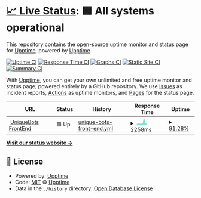 # [📈 Live Status](https://status.piko.app): <!--live status--> **🟩 All systems operational**

This repository contains the open-source uptime monitor and status page for [Upptime](https://upptime.js.org), powered by [Upptime](https://github.com/upptime/upptime).

[![Uptime CI](https://github.com/koj-co/upptime/workflows/Uptime%20CI/badge.svg)](https://github.com/koj-co/upptime/actions?query=workflow%3A%22Uptime+CI%22)
[![Response Time CI](https://github.com/koj-co/upptime/workflows/Response%20Time%20CI/badge.svg)](https://github.com/koj-co/upptime/actions?query=workflow%3A%22Response+Time+CI%22)
[![Graphs CI](https://github.com/koj-co/upptime/workflows/Graphs%20CI/badge.svg)](https://github.com/koj-co/upptime/actions?query=workflow%3A%22Graphs+CI%22)
[![Static Site CI](https://github.com/koj-co/upptime/workflows/Static%20Site%20CI/badge.svg)](https://github.com/koj-co/upptime/actions?query=workflow%3A%22Static+Site+CI%22)
[![Summary CI](https://github.com/koj-co/upptime/workflows/Summary%20CI/badge.svg)](https://github.com/koj-co/upptime/actions?query=workflow%3A%22Summary+CI%22)

With [Upptime](https://upptime.js.org), you can get your own unlimited and free uptime monitor and status page, powered entirely by a GitHub repository. We use [Issues](https://github.com/upptime/upptime/issues) as incident reports, [Actions](https://github.com/upptime/upptime/actions) as uptime monitors, and [Pages](https://status.piko.app) for the status page.

<!--start: status pages-->
<!-- This summary is generated by Upptime (https://github.com/upptime/upptime) -->
<!-- Do not edit this manually, your changes will be overwritten -->
<!-- prettier-ignore -->
| URL | Status | History | Response Time | Uptime |
| --- | ------ | ------- | ------------- | ------ |
| <img alt="" src="https://favicons.githubusercontent.com/uniquebots.kr" height="13"> [UniqueBots FrontEnd](https://uniquebots.kr) | 🟩 Up | [unique-bots-front-end.yml](https://github.com/pikokr/status-page/commits/HEAD/history/unique-bots-front-end.yml) | <details><summary><img alt="Response time graph" src="./graphs/unique-bots-front-end/response-time-week.png" height="20"> 2258ms</summary><br><a href="https://status.piko.app/history/unique-bots-front-end"><img alt="Response time 1121" src="https://img.shields.io/endpoint?url=https%3A%2F%2Fraw.githubusercontent.com%2Fpikokr%2Fstatus-page%2FHEAD%2Fapi%2Funique-bots-front-end%2Fresponse-time.json"></a><br><a href="https://status.piko.app/history/unique-bots-front-end"><img alt="24-hour response time 1541" src="https://img.shields.io/endpoint?url=https%3A%2F%2Fraw.githubusercontent.com%2Fpikokr%2Fstatus-page%2FHEAD%2Fapi%2Funique-bots-front-end%2Fresponse-time-day.json"></a><br><a href="https://status.piko.app/history/unique-bots-front-end"><img alt="7-day response time 2258" src="https://img.shields.io/endpoint?url=https%3A%2F%2Fraw.githubusercontent.com%2Fpikokr%2Fstatus-page%2FHEAD%2Fapi%2Funique-bots-front-end%2Fresponse-time-week.json"></a><br><a href="https://status.piko.app/history/unique-bots-front-end"><img alt="30-day response time 1824" src="https://img.shields.io/endpoint?url=https%3A%2F%2Fraw.githubusercontent.com%2Fpikokr%2Fstatus-page%2FHEAD%2Fapi%2Funique-bots-front-end%2Fresponse-time-month.json"></a><br><a href="https://status.piko.app/history/unique-bots-front-end"><img alt="1-year response time 1121" src="https://img.shields.io/endpoint?url=https%3A%2F%2Fraw.githubusercontent.com%2Fpikokr%2Fstatus-page%2FHEAD%2Fapi%2Funique-bots-front-end%2Fresponse-time-year.json"></a></details> | <details><summary><a href="https://status.piko.app/history/unique-bots-front-end">91.28%</a></summary><a href="https://status.piko.app/history/unique-bots-front-end"><img alt="All-time uptime 97.86%" src="https://img.shields.io/endpoint?url=https%3A%2F%2Fraw.githubusercontent.com%2Fpikokr%2Fstatus-page%2FHEAD%2Fapi%2Funique-bots-front-end%2Fuptime.json"></a><br><a href="https://status.piko.app/history/unique-bots-front-end"><img alt="24-hour uptime 100.00%" src="https://img.shields.io/endpoint?url=https%3A%2F%2Fraw.githubusercontent.com%2Fpikokr%2Fstatus-page%2FHEAD%2Fapi%2Funique-bots-front-end%2Fuptime-day.json"></a><br><a href="https://status.piko.app/history/unique-bots-front-end"><img alt="7-day uptime 91.28%" src="https://img.shields.io/endpoint?url=https%3A%2F%2Fraw.githubusercontent.com%2Fpikokr%2Fstatus-page%2FHEAD%2Fapi%2Funique-bots-front-end%2Fuptime-week.json"></a><br><a href="https://status.piko.app/history/unique-bots-front-end"><img alt="30-day uptime 97.10%" src="https://img.shields.io/endpoint?url=https%3A%2F%2Fraw.githubusercontent.com%2Fpikokr%2Fstatus-page%2FHEAD%2Fapi%2Funique-bots-front-end%2Fuptime-month.json"></a><br><a href="https://status.piko.app/history/unique-bots-front-end"><img alt="1-year uptime 97.86%" src="https://img.shields.io/endpoint?url=https%3A%2F%2Fraw.githubusercontent.com%2Fpikokr%2Fstatus-page%2FHEAD%2Fapi%2Funique-bots-front-end%2Fuptime-year.json"></a></details>

<!--end: status pages-->

[**Visit our status website →**](https://status.piko.app)

## 📄 License

- Powered by: [Upptime](https://github.com/upptime/upptime)
- Code: [MIT](./LICENSE) © [Upptime](https://upptime.js.org)
- Data in the `./history` directory: [Open Database License](https://opendatacommons.org/licenses/odbl/1-0/)

